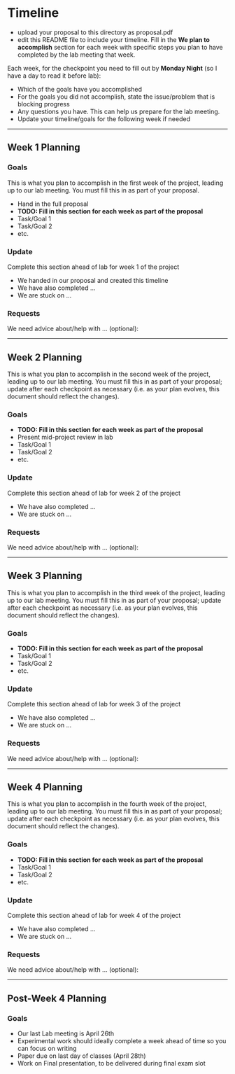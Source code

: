 # Timeline
* upload your proposal to this directory as proposal.pdf
* edit this README file to include your timeline.  Fill in the **We plan to accomplish** section for each week with specific steps you plan to have completed by the lab meeting that week.

Each week, for the checkpoint you need to fill out by **Monday Night** (so I have a day to read it before lab):
* Which of the goals have you accomplished
* For the goals you did not accomplish, state the issue/problem that is blocking progress
* Any questions you have.  This can help us prepare for the lab meeting.
* Update your timeline/goals for the following week if needed

-------
## Week 1 Planning

### Goals ###
This is what you plan to accomplish in the first week of the project, leading up
to our lab meeting.  You must fill this in as part of your proposal.
* Hand in the full proposal
* **TODO:  Fill in this section for each week as part of the proposal**
* Task/Goal 1
* Task/Goal 2
* etc.

### Update ###

Complete this section ahead of lab for week 1 of the project
* We handed in our proposal and created this timeline
* We have also completed ...
* We are stuck on ...

### Requests ###
We need advice about/help with ... (optional):

------
## Week 2 Planning

This is what you plan to accomplish in the second week of the project, leading up
to our lab meeting.  You must fill this in as part of your proposal; update after
each checkpoint as necessary (i.e. as your plan evolves, this document should
reflect the changes). 

### Goals ###

* **TODO:  Fill in this section for each week as part of the proposal**
* Present mid-project review in lab
* Task/Goal 1
* Task/Goal 2
* etc.

### Update ###

Complete this section ahead of lab for week 2 of the project
* We have also completed ...
* We are stuck on ...

### Requests ###
We need advice about/help with ... (optional):

------
## Week 3 Planning

This is what you plan to accomplish in the third week of the project, leading up
to our lab meeting.  You must fill this in as part of your proposal; update after
each checkpoint as necessary (i.e. as your plan evolves, this document should
reflect the changes). 

### Goals ###

* **TODO:  Fill in this section for each week as part of the proposal**
* Task/Goal 1
* Task/Goal 2
* etc.

### Update ###

Complete this section ahead of lab for week 3 of the project

* We have also completed ...
* We are stuck on ...

### Requests ###
We need advice about/help with ... (optional):


------
## Week 4 Planning

This is what you plan to accomplish in the fourth week of the project, leading up
to our lab meeting.  You must fill this in as part of your proposal; update after
each checkpoint as necessary (i.e. as your plan evolves, this document should
reflect the changes). 

### Goals ###

* **TODO:  Fill in this section for each week as part of the proposal**
* Task/Goal 1
* Task/Goal 2
* etc.

### Update ###

Complete this section ahead of lab for week 4 of the project

* We have also completed ...
* We are stuck on ...

### Requests ###
We need advice about/help with ... (optional):

------

## Post-Week 4 Planning

### Goals ###

* Our last Lab meeting is April 26th
* Experimental work should ideally complete a week ahead of time so you can focus on writing
* Paper due on last day of classes (April 28th)
* Work on Final presentation, to be delivered during final exam slot

